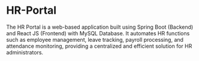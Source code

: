# HR-Portal
The HR Portal is a web-based application built using Spring Boot (Backend) and React JS (Frontend) with MySQL Database. It automates HR functions such as employee management, leave tracking, payroll processing, and attendance monitoring, providing a centralized and efficient solution for HR administrators.
